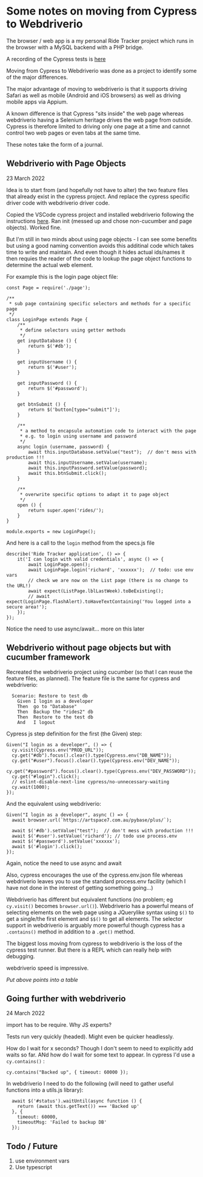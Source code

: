 # Some notes on moving from Cypress to Webdriverio
The browser / web app is a my personal Ride Tracker project which runs in the browser with a MySQL backend with a PHP bridge.

A recording of the Cypress tests is [here](https://youtu.be/GD_KnKP9urY) 

Moving from Cypress to Webdriverio was done as a project to identify some of the major differences.

The major advantage of moving to webdriverio is that it supports driving  Safari as well as mobile (Android and iOS browsers) as well as driving mobile apps via Appium.

A known difference is that Cypress "sits inside" the web page whereas webdriverio having a Selenium heritage drives the web page from outside. Cypress is therefore limited to driving only one page at a time and cannot control two web pages or even tabs at the same time.

These notes take the form of a journal.

## Webdriverio with Page Objects
23 March 2022 

Idea is to start from (and hopefully not have to alter) the two feature files that already exist in the cypress project.  And replace the cypress specific driver code with webdriverio driver code.

Copied the VSCode cypress project and installed webdriverio following the instructions [here](https://webdriver.io/docs/gettingstarted/). Ran init (messed up and chose non-cucumber and page objects).  Worked fine.  

But I'm still in two minds about using page objects - I can see some benefits but using a good naming convention avoids this additinal code which takes time to write and maintain.  And even though it hides actual ids/names it then requies the reader of the code to lookup the page object functions to determine the actual web element.

For example this is the login page object file:

```
const Page = require('./page');

/**
 * sub page containing specific selectors and methods for a specific page
 */
class LoginPage extends Page {
    /**
     * define selectors using getter methods
     */
    get inputDatabase () {
        return $('#db');
    }

    get inputUsername () {
        return $('#user');
    }

    get inputPassword () {
        return $('#password');
    }

    get btnSubmit () {
        return $('button[type="submit"]');
    }

    /**
     * a method to encapsule automation code to interact with the page
     * e.g. to login using username and password
     */
    async login (username, password) {
        await this.inputDatabase.setValue("test");  // don't mess with production !!!
        await this.inputUsername.setValue(username);
        await this.inputPassword.setValue(password);
        await this.btnSubmit.click();
    }

    /**
     * overwrite specific options to adapt it to page object
     */
    open () {
        return super.open('rides/');
    }
}

module.exports = new LoginPage();
```

And here is a call to the `login` method from the specs.js file

```
describe('Ride Tracker application', () => {
    it('I can login with valid credentials', async () => {
        await LoginPage.open();
        await LoginPage.login('richard', 'xxxxxx');  // todo: use env vars
        // check we are now on the List page (there is no change to the URL!)
        await expect(ListPage.lblLastWeek).toBeExisting();
        // await expect(LoginPage.flashAlert).toHaveTextContaining('You logged into a secure area!');
    });
});
```

Notice the need to use async/await... more on this later

## Webdriverio without page objects but with cucumber framework
Recreated the webdriverio project using cucumber (so that I can reuse the feature files, as planned).  The feature file is the same for cypress and webdriverio:

```
  Scenario: Restore to test db
    Given I login as a developer
    Then  go to "Database"
    Then  Backup the "rides2" db
    Then  Restore to the test db
    And   I logout
```

Cypress js step definition for the first (the Given) step:

```
Given("I login as a developer", () => {
  cy.visit(Cypress.env("PROD_URL"));
  cy.get("#db").focus().clear().type(Cypress.env("DB_NAME"));
  cy.get("#user").focus().clear().type(Cypress.env("DEV_NAME"));
  cy.get("#password").focus().clear().type(Cypress.env("DEV_PASSWORD"));
  cy.get("#login").click();
  // eslint-disable-next-line cypress/no-unnecessary-waiting
  cy.wait(1000);
});
```
And the equivalent using webdriverio:
```
Given("I login as a developer", async () => {
  await browser.url(`https://artspace7.com.au/pybase/plus/`);

  await $('#db').setValue("test");  // don't mess with production !!!
  await $('#user').setValue('richard'); // todo use process.env
  await $('#password').setValue('xxxxxx');
  await $('#login').click();
});
```
Again, notice the need to use async and await

Also, cypress encourages the use of the cypress.env.json file whereas webdriverio leaves you to use the standard process.env facility (which I have not done in the interest of getting something going...)

Webdriverio has different but equivalent functions (no problem; eg `cy.visit()` becomes `browser.url()`).  Webdriverio has a powerful means of selecting elements on the web page using a JQuerylike syntax using `$()` to get a single/the first element and `$$()` to get all elements. The selector support in webdriverio is arguably more powerful though cypress has a `.contains()` method in addition to a `.get()` method.

The biggest loss moving from cypress to webdriverio is the loss of the cypress test runner.  But there is a REPL which can really help with debugging.

webdriverio speed is impressive.

*Put above points into a table*

## Going further with webdriverio
24 March 2022

import has to be require. Why JS experts?

Tests run very quickly (headed). Might even be quicker headlessly.

How do I wait for x seconds?  Though I don't seem to need to explicitly add waits so far. ANd how do I wait for some text to appear. In cypress I'd use a `cy.contains()` :
```
cy.contains("Backed up", { timeout: 60000 });
```

In webdriverio I need to do the following (will need to gather useful functions into a utils.js library):

```
  await $('#status').waitUntil(async function () {
    return (await this.getText()) === 'Backed up'
  }, {
    timeout: 60000,
    timeoutMsg: 'Failed to backup DB'
  });
```









## Todo / Future

1. use environment vars
2. Use typescript

